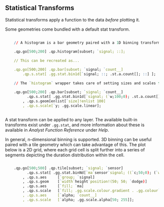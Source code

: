 ## Statistical Transforms


Statistical transforms apply a function to the data *before* plotting it.

Some geometries come bundled with a default stat transform.

```q
    
    // A histogram is a bar geometry paired with a 1D binning transform
    
    .qp.go[500;200] .qp.histogram[subset; `signal; ::];
    
    // This can be recreated as...

    .qp.go[500;200] .qp.bar[subset; `signal; `count__]
        .qp.s.stat[ .gg.stat.bin1d[`signal; ::; .st.a.count[]; ::] ];
        
    // The `histogram` wrapper takes care of setting sizes and scales for you
        
    .qp.go[500;200] .qp.bar[subset; `signal; `count__]
          .qp.s.stat[ .gg.stat.bin1d[`signal; (`w;100;0); .st.a.count[]; ::] ]
        , .qp.s.geom[enlist[`size]!enlist 100]
        , .qp.s.scale[`y; .gg.scale.linear];
        
```

A stat transform can be applied to any layer. The available built-in transforms
exist under `.gg.stat`, and more information about these is available in
*Analyst Function Reference* under *Help*.

In general, n-dimensional binning is supported. 3D binning can be useful paired
with a tile geometry which can take advantage of this. The plot below is a 2D
grid, where each grid cell is split further into a series of segments depicting
the duration distribution within the cell.

```q

    .qp.go[500;500] .qp.tile[subset; `signal; `sensor]
          .qp.s.stat[ .gg.stat.binNd[`ma`sensor`signal; ((`c;50;0); (`w;1;0); (`c;50;0)); .st.a.count[]; ::] ]
        , .qp.s.aes     [`group; `signal]
        , .qp.s.geom    [`width`height`position!(50; 50; `dodge)]
        , .qp.s.aes     [`fill; `ma]
        , .qp.s.scale   [`fill; .gg.scale.colour.gradient . .gg.colour`SteelBlue`FireBrick]
        , .qp.s.aes     [`alpha; `count__]
        , .qp.s.scale   [`alpha; .gg.scale.alpha[50; 255]];

```
